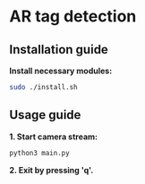 # AR tag detection

## Installation guide
**Install necessary modules:**
```bash
sudo ./install.sh
```

## Usage guide
**1. Start camera stream:**
```bash
python3 main.py
```
**2. Exit by pressing 'q'.**
